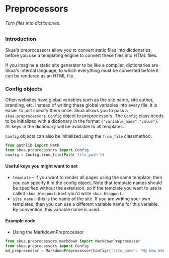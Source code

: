# Preprocessors
###### Turn files into dictionaries.
### Introduction
Skua's preprocessors allow you to convert static files into dictionaries, before you use a templating engine to convert these files into HTML files. 

If you imagine a static site generator to be like a compiler, dictionaries are Skua's internal language, to which everything must be converted before it can be rendered as an HTML file. 

### Config objects
Often websites have global variables such as the site name, site author, branding, etc. Instead of writing these global variables into every file, it is easier to just specify them once. Skua allows you to pass a `skua.preprocessors.Config` object to preprocessors. The `Config` class needs to be initialized with a dictionary in the format `{"variable_name":"value"}`. All keys in the dictionary will be available to all templates. 

`Config` objects can also be initialized using the `from_file` classmethod. 
```python
from pathlib import Path
from skua.preprocessors import Config
config = Config.from_file(Path('file_path'))
```

#### Useful keys you might want to set
* `template` – if you want to render all pages using the same template, then you can specify it in the config object. Note that template names should be specified without the extension, so if the template you want to use is called `skua_blogpost.html` you'd write `skua_blogpost`.
* `site_name` – this is the name of the site. If you are writing your own templates, then you can use a different variable name for this variable. By convention, this variable name is used. 
#### Example code
* Using the MarkdownPreprocessor
```python
from skua.preprocessors.markdown import MarkdownPreprocessor
from skua.preprocessors import Config
md_preprocessor = MarkdownPreprocessor(Config({'site_name': 'My New Website!'}))
```